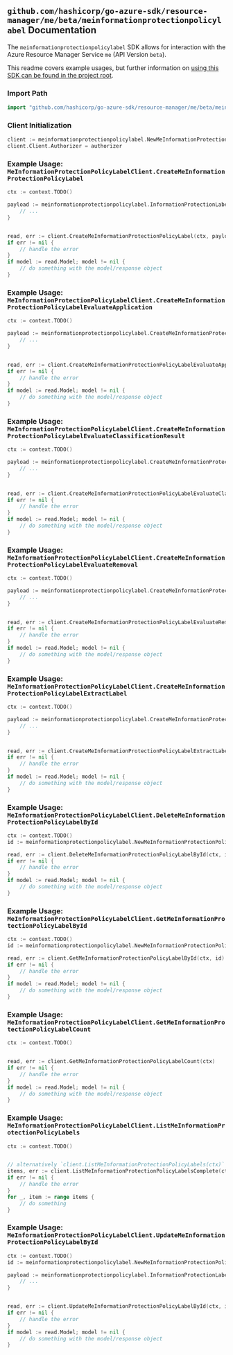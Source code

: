 
## `github.com/hashicorp/go-azure-sdk/resource-manager/me/beta/meinformationprotectionpolicylabel` Documentation

The `meinformationprotectionpolicylabel` SDK allows for interaction with the Azure Resource Manager Service `me` (API Version `beta`).

This readme covers example usages, but further information on [using this SDK can be found in the project root](https://github.com/hashicorp/go-azure-sdk/tree/main/docs).

### Import Path

```go
import "github.com/hashicorp/go-azure-sdk/resource-manager/me/beta/meinformationprotectionpolicylabel"
```


### Client Initialization

```go
client := meinformationprotectionpolicylabel.NewMeInformationProtectionPolicyLabelClientWithBaseURI("https://management.azure.com")
client.Client.Authorizer = authorizer
```


### Example Usage: `MeInformationProtectionPolicyLabelClient.CreateMeInformationProtectionPolicyLabel`

```go
ctx := context.TODO()

payload := meinformationprotectionpolicylabel.InformationProtectionLabel{
	// ...
}


read, err := client.CreateMeInformationProtectionPolicyLabel(ctx, payload)
if err != nil {
	// handle the error
}
if model := read.Model; model != nil {
	// do something with the model/response object
}
```


### Example Usage: `MeInformationProtectionPolicyLabelClient.CreateMeInformationProtectionPolicyLabelEvaluateApplication`

```go
ctx := context.TODO()

payload := meinformationprotectionpolicylabel.CreateMeInformationProtectionPolicyLabelEvaluateApplicationRequest{
	// ...
}


read, err := client.CreateMeInformationProtectionPolicyLabelEvaluateApplication(ctx, payload)
if err != nil {
	// handle the error
}
if model := read.Model; model != nil {
	// do something with the model/response object
}
```


### Example Usage: `MeInformationProtectionPolicyLabelClient.CreateMeInformationProtectionPolicyLabelEvaluateClassificationResult`

```go
ctx := context.TODO()

payload := meinformationprotectionpolicylabel.CreateMeInformationProtectionPolicyLabelEvaluateClassificationResultRequest{
	// ...
}


read, err := client.CreateMeInformationProtectionPolicyLabelEvaluateClassificationResult(ctx, payload)
if err != nil {
	// handle the error
}
if model := read.Model; model != nil {
	// do something with the model/response object
}
```


### Example Usage: `MeInformationProtectionPolicyLabelClient.CreateMeInformationProtectionPolicyLabelEvaluateRemoval`

```go
ctx := context.TODO()

payload := meinformationprotectionpolicylabel.CreateMeInformationProtectionPolicyLabelEvaluateRemovalRequest{
	// ...
}


read, err := client.CreateMeInformationProtectionPolicyLabelEvaluateRemoval(ctx, payload)
if err != nil {
	// handle the error
}
if model := read.Model; model != nil {
	// do something with the model/response object
}
```


### Example Usage: `MeInformationProtectionPolicyLabelClient.CreateMeInformationProtectionPolicyLabelExtractLabel`

```go
ctx := context.TODO()

payload := meinformationprotectionpolicylabel.CreateMeInformationProtectionPolicyLabelExtractLabelRequest{
	// ...
}


read, err := client.CreateMeInformationProtectionPolicyLabelExtractLabel(ctx, payload)
if err != nil {
	// handle the error
}
if model := read.Model; model != nil {
	// do something with the model/response object
}
```


### Example Usage: `MeInformationProtectionPolicyLabelClient.DeleteMeInformationProtectionPolicyLabelById`

```go
ctx := context.TODO()
id := meinformationprotectionpolicylabel.NewMeInformationProtectionPolicyLabelID("informationProtectionLabelIdValue")

read, err := client.DeleteMeInformationProtectionPolicyLabelById(ctx, id)
if err != nil {
	// handle the error
}
if model := read.Model; model != nil {
	// do something with the model/response object
}
```


### Example Usage: `MeInformationProtectionPolicyLabelClient.GetMeInformationProtectionPolicyLabelById`

```go
ctx := context.TODO()
id := meinformationprotectionpolicylabel.NewMeInformationProtectionPolicyLabelID("informationProtectionLabelIdValue")

read, err := client.GetMeInformationProtectionPolicyLabelById(ctx, id)
if err != nil {
	// handle the error
}
if model := read.Model; model != nil {
	// do something with the model/response object
}
```


### Example Usage: `MeInformationProtectionPolicyLabelClient.GetMeInformationProtectionPolicyLabelCount`

```go
ctx := context.TODO()


read, err := client.GetMeInformationProtectionPolicyLabelCount(ctx)
if err != nil {
	// handle the error
}
if model := read.Model; model != nil {
	// do something with the model/response object
}
```


### Example Usage: `MeInformationProtectionPolicyLabelClient.ListMeInformationProtectionPolicyLabels`

```go
ctx := context.TODO()


// alternatively `client.ListMeInformationProtectionPolicyLabels(ctx)` can be used to do batched pagination
items, err := client.ListMeInformationProtectionPolicyLabelsComplete(ctx)
if err != nil {
	// handle the error
}
for _, item := range items {
	// do something
}
```


### Example Usage: `MeInformationProtectionPolicyLabelClient.UpdateMeInformationProtectionPolicyLabelById`

```go
ctx := context.TODO()
id := meinformationprotectionpolicylabel.NewMeInformationProtectionPolicyLabelID("informationProtectionLabelIdValue")

payload := meinformationprotectionpolicylabel.InformationProtectionLabel{
	// ...
}


read, err := client.UpdateMeInformationProtectionPolicyLabelById(ctx, id, payload)
if err != nil {
	// handle the error
}
if model := read.Model; model != nil {
	// do something with the model/response object
}
```
